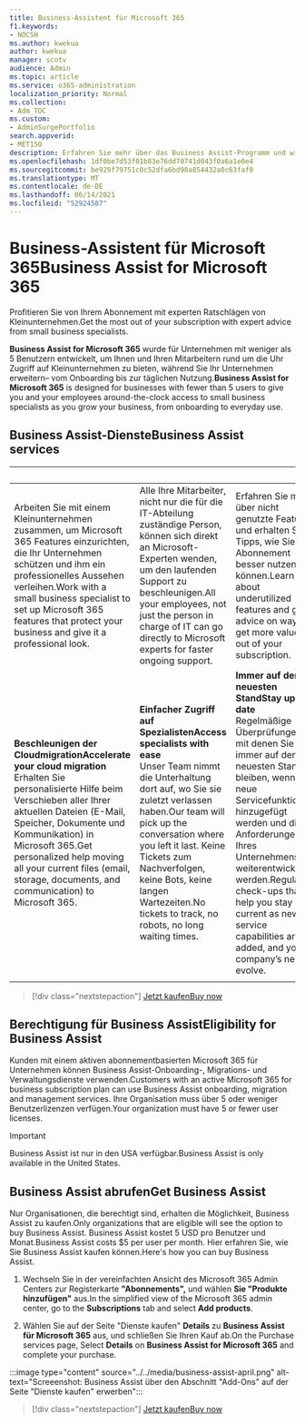 ```yaml
---
title: Business-Assistent für Microsoft 365
f1.keywords:
- NOCSH
ms.author: kwekua
author: kwekua
manager: scotv
audience: Admin
ms.topic: article
ms.service: o365-administration
localization_priority: Normal
ms.collection:
- Adm_TOC
ms.custom:
- AdminSurgePortfolio
search.appverid:
- MET150
description: Erfahren Sie mehr über das Business Assist-Programm und wie es Ihrer Organisation mit verbesserter Hilfe und Nutzung für Microsoft 365 für Unternehmen helfen kann.
ms.openlocfilehash: 1df0be7d53f01b83e76dd70741d043f0a6a1e0e4
ms.sourcegitcommit: be929f79751c0c52dfa6bd98a854432a0c63faf0
ms.translationtype: MT
ms.contentlocale: de-DE
ms.lasthandoff: 06/14/2021
ms.locfileid: "52924587"
---
```

# <a name="business-assist-for-microsoft-365"></a><span data-ttu-id="e80a6-103">Business-Assistent für Microsoft 365</span><span class="sxs-lookup"><span data-stu-id="e80a6-103">Business Assist for Microsoft 365</span></span>

<span data-ttu-id="e80a6-104">Profitieren Sie von Ihrem Abonnement mit experten Ratschlägen von Kleinunternehmen.</span><span class="sxs-lookup"><span data-stu-id="e80a6-104">Get the most out of your subscription with expert advice from small business specialists.</span></span>

<span data-ttu-id="e80a6-105">**Business Assist for Microsoft 365** wurde für Unternehmen mit weniger als 5 Benutzern entwickelt, um Ihnen und Ihren Mitarbeitern rund um die Uhr Zugriff auf Kleinunternehmen zu bieten, während Sie Ihr Unternehmen erweitern– vom Onboarding bis zur täglichen Nutzung.</span><span class="sxs-lookup"><span data-stu-id="e80a6-105">**Business Assist for Microsoft 365** is designed for businesses with fewer than 5 users to give you and your employees around-the-clock access to small business specialists as you grow your business, from onboarding to everyday use.</span></span>

## <a name="business-assist-services"></a><span data-ttu-id="e80a6-106">Business Assist-Dienste</span><span class="sxs-lookup"><span data-stu-id="e80a6-106">Business Assist services</span></span>

|&nbsp;|&nbsp;|&nbsp;|
|:-----|:-----|:-----|
|<span data-ttu-id="e80a6-107">Arbeiten Sie mit einem Kleinunternehmen zusammen, um Microsoft 365 Features einzurichten, die Ihr Unternehmen schützen und ihm ein professionelles Aussehen verleihen.</span><span class="sxs-lookup"><span data-stu-id="e80a6-107">Work with a small business specialist to set up Microsoft 365 features that protect your business and give it a professional look.</span></span> |<span data-ttu-id="e80a6-108">Alle Ihre Mitarbeiter, nicht nur die für die IT-Abteilung zuständige Person, können sich direkt an Microsoft-Experten wenden, um den laufenden Support zu beschleunigen.</span><span class="sxs-lookup"><span data-stu-id="e80a6-108">All your employees, not just the person in charge of IT can go directly to Microsoft experts for faster ongoing support.</span></span> |<span data-ttu-id="e80a6-109">Erfahren Sie mehr über nicht genutzte Features und erhalten Sie Tipps, wie Sie Ihr Abonnement besser nutzen können.</span><span class="sxs-lookup"><span data-stu-id="e80a6-109">Learn about underutilized features and get advice on ways to get more value out of your subscription.</span></span> |
|<span data-ttu-id="e80a6-110">**Beschleunigen der Cloudmigration**</span><span class="sxs-lookup"><span data-stu-id="e80a6-110">**Accelerate your cloud migration**</span></span> <br> <span data-ttu-id="e80a6-111">Erhalten Sie personalisierte Hilfe beim Verschieben aller Ihrer aktuellen Dateien (E-Mail, Speicher, Dokumente und Kommunikation) in Microsoft 365.</span><span class="sxs-lookup"><span data-stu-id="e80a6-111">Get personalized help moving all your current files (email, storage, documents, and communication) to Microsoft 365.</span></span> |<span data-ttu-id="e80a6-112">**Einfacher Zugriff auf Spezialisten**</span><span class="sxs-lookup"><span data-stu-id="e80a6-112">**Access specialists with ease**</span></span> <br> <span data-ttu-id="e80a6-113">Unser Team nimmt die Unterhaltung dort auf, wo Sie sie zuletzt verlassen haben.</span><span class="sxs-lookup"><span data-stu-id="e80a6-113">Our team will pick up the conversation where you left it last.</span></span> <span data-ttu-id="e80a6-114">Keine Tickets zum Nachverfolgen, keine Bots, keine langen Wartezeiten.</span><span class="sxs-lookup"><span data-stu-id="e80a6-114">No tickets to track, no robots, no long waiting times.</span></span> |<span data-ttu-id="e80a6-115">**Immer auf dem neuesten Stand**</span><span class="sxs-lookup"><span data-stu-id="e80a6-115">**Stay up to date**</span></span> <br> <span data-ttu-id="e80a6-116">Regelmäßige Überprüfungen, mit denen Sie immer auf dem neuesten Stand bleiben, wenn neue Servicefunktionen hinzugefügt werden und die Anforderungen Ihres Unternehmens weiterentwickelt werden.</span><span class="sxs-lookup"><span data-stu-id="e80a6-116">Regular check-ups that help you stay current as new service capabilities are added, and your company’s needs evolve.</span></span> |
| | | |

> [!div class="nextstepaction"]
> [<span data-ttu-id="e80a6-117">Jetzt kaufen</span><span class="sxs-lookup"><span data-stu-id="e80a6-117">Buy now</span></span>](https://go.microsoft.com/fwlink/p/?linkid=2158423)

## <a name="eligibility-for-business-assist"></a><span data-ttu-id="e80a6-118">Berechtigung für Business Assist</span><span class="sxs-lookup"><span data-stu-id="e80a6-118">Eligibility for Business Assist</span></span>

<span data-ttu-id="e80a6-119">Kunden mit einem aktiven abonnementbasierten Microsoft 365 für Unternehmen können Business Assist-Onboarding-, Migrations- und Verwaltungsdienste verwenden.</span><span class="sxs-lookup"><span data-stu-id="e80a6-119">Customers with an active Microsoft 365 for business subscription plan can use Business Assist onboarding, migration and management services.</span></span> <span data-ttu-id="e80a6-120">Ihre Organisation muss über 5 oder weniger Benutzerlizenzen verfügen.</span><span class="sxs-lookup"><span data-stu-id="e80a6-120">Your organization must have 5 or fewer user licenses.</span></span>

> [!IMPORTANT]
> <span data-ttu-id="e80a6-121">Business Assist ist nur in den USA verfügbar.</span><span class="sxs-lookup"><span data-stu-id="e80a6-121">Business Assist is only available in the United States.</span></span>

## <a name="get-business-assist"></a><span data-ttu-id="e80a6-122">Business Assist abrufen</span><span class="sxs-lookup"><span data-stu-id="e80a6-122">Get Business Assist</span></span>

<span data-ttu-id="e80a6-123">Nur Organisationen, die berechtigt sind, erhalten die Möglichkeit, Business Assist zu kaufen.</span><span class="sxs-lookup"><span data-stu-id="e80a6-123">Only organizations that are eligible will see the option to buy Business Assist.</span></span> <span data-ttu-id="e80a6-124">Business Assist kostet 5 USD pro Benutzer und Monat.</span><span class="sxs-lookup"><span data-stu-id="e80a6-124">Business Assist costs $5 per user per month.</span></span> <span data-ttu-id="e80a6-125">Hier erfahren Sie, wie Sie Business Assist kaufen können.</span><span class="sxs-lookup"><span data-stu-id="e80a6-125">Here's how you can buy Business Assist.</span></span>

1. <span data-ttu-id="e80a6-126">Wechseln Sie in der vereinfachten Ansicht des Microsoft 365 Admin Centers zur Registerkarte **"Abonnements",** und wählen **Sie "Produkte hinzufügen"** aus.</span><span class="sxs-lookup"><span data-stu-id="e80a6-126">In the simplified view of the Microsoft 365 admin center, go to the **Subscriptions** tab and select **Add products**.</span></span>

2. <span data-ttu-id="e80a6-127">Wählen Sie auf der Seite "Dienste kaufen" **Details** zu **Business Assist für Microsoft 365** aus, und schließen Sie Ihren Kauf ab.</span><span class="sxs-lookup"><span data-stu-id="e80a6-127">On the Purchase services page, Select **Details** on **Business Assist for Microsoft 365** and complete your purchase.</span></span>

:::image type="content" source="../../media/business-assist-april.png" alt-text="Screeenshot: Business Assist über den Abschnitt &quot;Add-Ons&quot; auf der Seite &quot;Dienste kaufen&quot; erwerben":::

> [!div class="nextstepaction"]
> [<span data-ttu-id="e80a6-129">Jetzt kaufen</span><span class="sxs-lookup"><span data-stu-id="e80a6-129">Buy now</span></span>](https://go.microsoft.com/fwlink/p/?linkid=2158423)
